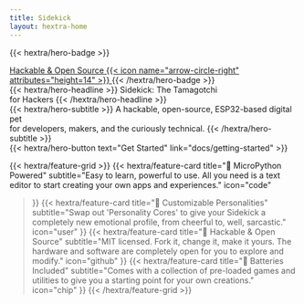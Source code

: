 ```yaml
---
title: Sidekick
layout: hextra-home
---
```


{{< hextra/hero-badge >}}
  <div class="hx:w-2 hx:h-2 hx:rounded-full hx:bg-primary-400"></div>
  <a href="./reference/open-source">
    <span>Hackable & Open Source</span>
    {{< icon name="arrow-circle-right" attributes="height=14" >}}
  </a>
{{< /hextra/hero-badge >}}

<div class="hx:mt-6 hx:mb-6">
{{< hextra/hero-headline >}}
  Sidekick: The Tamagotchi <br class="hx:sm:block hx:hidden" />for Hackers
{{< /hextra/hero-headline >}}
</div>

<div class="hx:mb-12">
{{< hextra/hero-subtitle >}}
  A hackable, open-source, ESP32-based digital pet<br class="hx:sm:block hx:hidden" />for developers, makers, and the curiously technical.
{{< /hextra/hero-subtitle >}}
</div>

<div class="hx:mb-6">
{{< hextra/hero-button text="Get Started" link="docs/getting-started" >}}
</div>

<div class="hx:mt-6"></div>

{{< hextra/feature-grid >}}
  {{< hextra/feature-card
    title="🐍 MicroPython Powered"
    subtitle="Easy to learn, powerful to use. All you need is a text editor to start creating your own apps and experiences."
    icon="code"
  >}}
  {{< hextra/feature-card
    title="🤖 Customizable Personalities"
    subtitle="Swap out 'Personality Cores' to give your Sidekick a completely new emotional profile, from cheerful to, well, sarcastic."
    icon="user"
  >}}
  {{< hextra/feature-card
    title="🤸 Hackable & Open Source"
    subtitle="MIT licensed. Fork it, change it, make it yours. The hardware and software are completely open for you to explore and modify."
    icon="github"
  >}}
  {{< hextra/feature-card
    title="🧩 Batteries Included"
    subtitle="Comes with a collection of pre-loaded games and utilities to give you a starting point for your own creations."
    icon="chip"
  >}}
{{< /hextra/feature-grid >}}